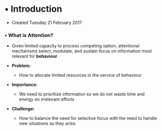 # • Introduction

* Created Tuesday 21 February 2017


### • What is Attention?

* Given limited capacity to process competing option, attentional mechanisms select, modulate, and sustain focus on information most relevant for **behaviour**



* **Problem:**
	* How to allocate limited resources in the service of behaviour
* **Importance:**
	* We need to prioritize information so we do not waste time and energy on irrelevant efforts
* **Challenge:**
	* How to balance the need for selective focus with the need to handle new situations as they arise.

	

